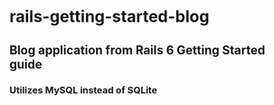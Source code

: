 # rails-getting-started-blog
## Blog application from Rails 6 Getting Started guide ##
### Utilizes MySQL instead of SQLite ###